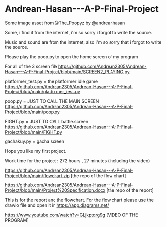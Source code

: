 # Andrean-Hasan---A-P-Final-Project
Some image asset from @The_Poopyz by @andreanhasan

Some, i find it from the internet, i'm so sorry i forgot to write the source. 

Music and sound are from the internet, also i'm so sorry that i forgot to write the source.

Please play the poop.py to open the home screen of my program

For all of the 3 screen file https://github.com/Andrean2305/Andrean-Hasan---A-P-Final-Project/blob/main/SCREEN2_PLAYING.py

platformer_test.py  = the platformer idle game https://github.com/Andrean2305/Andrean-Hasan---A-P-Final-Project/blob/main/platformer_test.py

poop.py = JUST TO CALL THE MAIN SCREEN https://github.com/Andrean2305/Andrean-Hasan---A-P-Final-Project/blob/main/poop.py

FIGHT.py = JUST TO CALL battle.screen   https://github.com/Andrean2305/Andrean-Hasan---A-P-Final-Project/blob/main/FIGHT.py

gachakuy.py = gacha screen

Hope you like my first project.

Work time for the project : 272 hours , 27 minutes (including the video)


https://github.com/Andrean2305/Andrean-Hasan---A-P-Final-Project/blob/main/flowchart.zip [the repo of the flow chart]

https://github.com/Andrean2305/Andrean-Hasan---A-P-Final-Project/blob/main/Project%20Specification.docx [the repo of the report]

This is for the report and the flowchart. For the flow chart please use the drawio file and open it in https://app.diagrams.net/


https://www.youtube.com/watch?v=GLjkptqrg9g [VIDEO OF THE PROGRAM]
